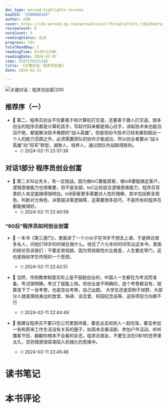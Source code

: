```yaml
---
doc_type: weread-highlights-reviews
bookId: "3300068345"
author: 闫辉
cover: https://cdn.weread.qq.com/weread/cover/79/cpplatform_rzbq7bmofym3wvpd9msdfq/t7_cpplatform_rzbq7bmofym3wvpd9msdfq1692689788.jpg
reviewCount: 0
noteCount: 5
readingStatus: 在读
progress: 24%
totalReadDay: 2
readingTime: 0小时11分钟
readingDate: 2024-02-07
isbn: 9787576325188
title: 《关键对话：程序员创富》
date: 2024-02-11

---
```


![ 关键对话：程序员创富|200](https://cdn.weread.qq.com/weread/cover/79/cpplatform_rzbq7bmofym3wvpd9msdfq/t7_cpplatform_rzbq7bmofym3wvpd9msdfq1692689788.jpg)


## 推荐序（一）


- 📌 第二，程序员创业不仅要善于和计算机打交道，还要善于跟人打交道。很多创业的程序员都是计算机高手，写起代码来都是得心应手，讲起技术来也能滔滔不绝，都是解决技术难题的“战斗英雄”。但是现如今技术已经发展到超出一个人的能力范围之外，必须需要团队的协作才能成功，所以创业者要从“战斗英雄”向“将军”转型，凝聚人，培养人，通过团队作战取得胜利。 
    - ⏱ 2024-02-11 22:37:38 
## 对话1部分 程序员创业创富


- 📌 第二关叫业务关，有一定挑战。因为做toC要能获客，做toB要能搞定客户。逻辑思维能力也很重要，但不是全部。toC比较适合逻辑思维能力，程序员背景的人肯定能搞得很明白。toB获客更多需要对人性的理解，其中包括察言观色、判断对方角色、决策链决策逻辑等，这需要很多技巧，不是所有的程序员都能做得好。 
    - ⏱ 2024-02-11 22:40:59 
### “90后”程序员如何创业创富


- 📌 一本书《第三道门》，里面讲了一个小伙子在18岁不想去上课，于是拜访很多名人，问他们18岁的时候在做什么。他花了六七年的时间写出这本书，里面的结论告诉我们：不要走常规路，因为常规路性价比极差，人生要走窄门，这也是我给学生传授的一个思想。 
    - ⏱ 2024-02-11 22:42:51 

- 📌 当然，传统教育制度实际上是不鼓励创业的，中国人一生都在为考试而准备。考试很明确，考过了就能上岗。但创业是不明确的，连个考卷都没有，就算发下了一张考卷，也是空白考卷，自己出题。
大学生还是受制于视野，大部分人就是围绕身边的食堂、快递、谈恋爱、校园纪念品等，这些项目方向都不行 
    - ⏱ 2024-02-11 22:44:49 

- 📌 我建议程序员不要只在公司里面待着，要走出去和别人一起吃饭，要去参加一些和原来工作生活没有关系的圈子，如周末去看话剧、参加户外活动、听听播客节目、翻翻你根本不会看的杂志。程序员朋友，不要生活在0和1的世界里太久，否则情感很容易陷入机械化的思维中。 
    - ⏱ 2024-02-11 22:45:46 

# 读书笔记


# 本书评论
